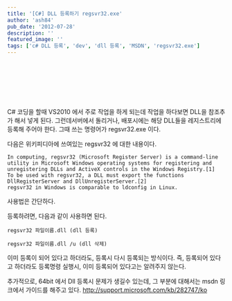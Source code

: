 ```yaml
---
title: '[C#] DLL 등록하기 regsvr32.exe'
author: 'ash84'
pub_date: '2012-07-28'
description: ''
featured_image: ''
tags: ['c# DLL 등록', 'dev', 'dll 등록', 'MSDN', 'regsvr32.exe']
---
```


<script async src="//pagead2.googlesyndication.com/pagead/js/adsbygoogle.js"></script>
<!-- 페이지내_긴_배너 -->
<ins class="adsbygoogle"
     style="display:inline-block;width:728px;height:90px"
     data-ad-client="ca-pub-8699046198561974"
     data-ad-slot="5480877276"></ins>
<script>
(adsbygoogle = window.adsbygoogle || []).push({});
</script>

C# 코딩을 할때 VS2010 에서 주로 작업을 하게 되는데 작업을 하다보면 DLL을 참조추가 해서 넣게 된다. 그런데서버에서 돌리거나, 배포시에는 해당 DLL들을 레지스트리에 등록해 주어야 한다. 그때 쓰는 명령어가 regsvr32.exe 이다.

다음은 위키피디아에 쓰여있는 regsvr32 에 대한 내용이다. 

```
In computing, regsvr32 (Microsoft Register Server) is a command-line utility in Microsoft Windows operating systems for registering and unregistering DLLs and ActiveX controls in the Windows Registry.[1]
To be used with regsvr32, a DLL must export the functions DllRegisterServer and DllUnregisterServer.[2]
regsvr32 in Windows is comparable to ldconfig in Linux.
```

사용법은 간단하다.  

등록하려면, 다음과 같이 사용하면 된다. 

```
regsvr32 파일이름.dll (dll 등록)

regsvr32 파일이름.dll /u (dll 삭제)
```
 

이미 등록이 되어 있다고 하더라도, 등록시 다시 등록되는 방식이다. 즉, 등록되어 있다고 하더라도 등록명령 실행시, 이미 등록되어 있다고는 알려주지 않는다.

추가적으로, 64bit 에서 Dll 등록시 문제가 생길수 있는데, 그 부분에 대해서는 msdn 링크에서 가이드를 해주고 있다. http://support.microsoft.com/kb/282747/ko
 

